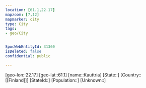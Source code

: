 ```yaml
---
location: [61.1,22.17]
mapzoom: [7,12] 
mapmarker: city 
type: City
tags:
- geo/City


SpocWebEntityId: 31360
isDeleted: false
confidential: public

---
```

[geo-lon::22.17]
[geo-lat::61.1]
[name::Kauttria]
[State::]
[Country::[[Finland]]]
[StateId::]
[Population::]
[Unknown::]

